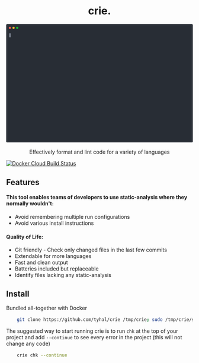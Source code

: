 <h1 align="center">
    crie.
</h1>
<p align="center">
    <img src="https://raw.githubusercontent.com/tyhal/crie/master/doc/demo.svg?sanitize=true" width="572" alt="crie cli demo">
</p>
<p align="center">
    Effectively format and lint code for a variety of languages
</p>

[![Docker Cloud Build Status](https://img.shields.io/docker/cloud/build/tyhal/crie.svg)](https://hub.docker.com/r/tyhal/crie)

## Features

#### This tool enables teams of developers to use static-analysis where they normally wouldn't:

-   Avoid remembering multiple run configurations
-   Avoid various install instructions

#### Quality of Life:

-   Git friendly - Check only changed files in the last few commits
-   Extendable for more languages
-   Fast and clean output
-   Batteries included but replaceable
-   Identify files lacking any static-analysis

## Install

Bundled all-together with Docker

```bash
    git clone https://github.com/tyhal/crie /tmp/crie; sudo /tmp/crie/script/crie install
```

The suggested way to start running crie is to run `chk` at the top of your project and add `--continue` to see every error in the project (this will not change any code)

```bash
    crie chk --continue
```
